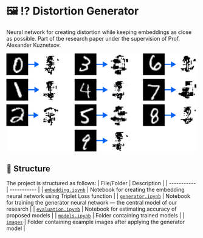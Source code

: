 # :framed_picture: :interrobang: Distortion Generator

Neural network for creating distortion while keeping embeddings as close as possible. Part of tbe
research paper under the supervision of Prof. Alexander Kuznetsov.

![Example Generations](images/meta/example_generations.png)

## :file_folder: Structure

The project is structured as follows:
| File/Folder | Description |
| ----------- | ----------- |
| [`embedding.ipynb`](embedding.ipynb) | Notebook for creating the embedding neural network using Triplet Loss function |
| [`generator.ipynb`](generator.ipynb) | Notebook for training the generator neural network — the central model of our research |
| [`evaluation.ipynb`](evaluation.ipynb) | Notebook for estimating accuracy of proposed models |
| [`models.ipynb`](models) | Folder containing trained models |
| [`images`](images) | Folder containing example images after applying the generator model |